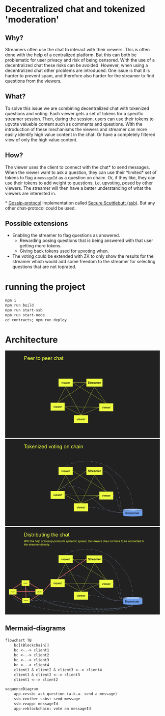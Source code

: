 # Decentralized chat and tokenized 'moderation'

## Why?

Streamers often use the chat to interact with their viewers. This is often done with the help of a centralized platform. But this can both be problematic for user privacy and risk of being censored. With the use of a decentralized chat these risks can be avoided.
However, when using a decentralized chat other problems are introduced. One issue is that it is harder to prevent spam, and therefore also harder for the streamer to find questions from the viewers.

## What?

To solve this issue we are combining decentralized chat with tokenized questions and voting. Each viewer gets a set of tokens for a specific streamer session. Then, during the session, users can use their tokens to upvote valueble content such as comments and questions. With the introduction of these mechanisms the viewers and streamer can more easily identify high value content in the chat. Or have a completely filtered view of only the high value content.

## How?

The viewer uses the client to connect with the chat* to send messages. When the viewer want to ask a question, they can use their *limited\* set of tokens to flag a `messageId` as a question on chaim. Or, if they like, they can use their tokens to add weight to questions, i.e. upvoting, posed by other viewers. The streamer will then have a better understanding of what the viewers are interested in.

\* [Gossip-protocol](https://en.wikipedia.org/wiki/Gossip_protocol) implementation called [Secure Scuttlebutt (ssb)](https://github.com/ssbc/ssb-server). But any other chat-protocol could be used.

## Possible extensions

- Enabling the streamer to flag questions as answered.
  - Rewarding posing questions that is being answered with that user getting more tokens.
  - Giving back tokens used for upvoting when.
- The voting could be extended with ZK to only show the results for the streamer which would add some freedom to the streamer for selecting questions that are not toprated.

# running the project

```
npm i
npm run build
npm run start-ssb
npm run start-node
cd contracts; npm run deploy
```

# Architecture

![p2p-chat](./assets/p2p.png)
![blockchain](./assets/blockchain.png)
![ditributing](./assets/distributing.png)

## Mermaid-diagrams
```mermaid
flowchart TB
    bc[(Blockchain)]
    bc <-.-> client1
    bc <-.-> client2
    bc <-.-> client3
    bc <-.-> client4
    client1 & client2 & client3 <--> client4
    client1 & client2 <--> client3
    client1 <--> client2
```
```mermaid
sequenceDiagram
    app->>ssb: ask question (a.k.a. send a message)
    ssb->>other-ssbs: send message
    ssb->>app: messageId
    app->>blockchain: vote on messageId
```
